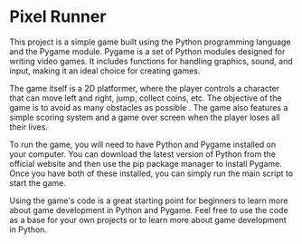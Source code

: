 # Pixel Runner
This project is a simple game built using the Python programming language and the Pygame module. Pygame is a set of Python modules designed for writing video games. It includes functions for handling graphics, sound, and input, making it an ideal choice for creating games.

The game itself is a 2D platformer, where the player controls a character that can move left and right, jump, collect coins, etc. The objective of the game is to avoid as many obstacles as possible . The game also features a simple scoring system and a game over screen when the player loses all their lives.

To run the game, you will need to have Python and Pygame installed on your computer. You can download the latest version of Python from the official website and then use the pip package manager to install Pygame. Once you have both of these installed, you can simply run the main script to start the game.

Using the game's code is a great starting point for beginners to learn more about game development in Python and Pygame. Feel free to use the code as a base for your own projects or to learn more about game development in Python.
